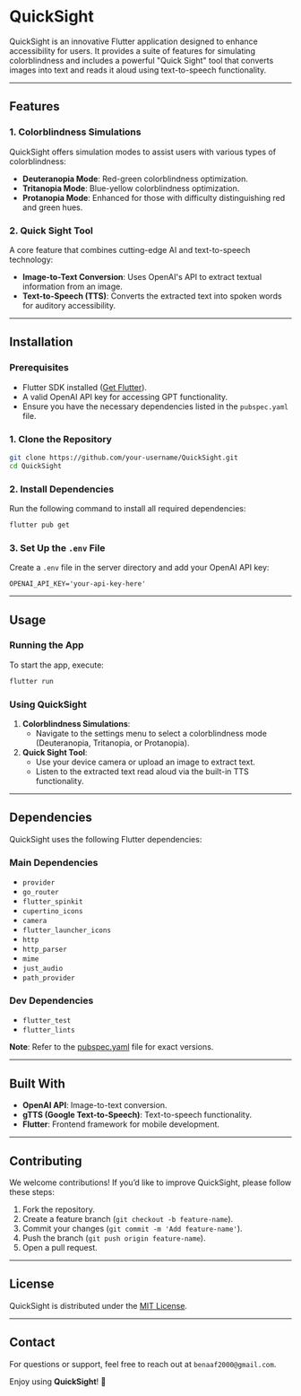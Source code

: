 # QuickSight

QuickSight is an innovative Flutter application designed to enhance accessibility for users. It provides a suite of features for simulating colorblindness and includes a powerful "Quick Sight" tool that converts images into text and reads it aloud using text-to-speech functionality.

---

## Features

### 1. **Colorblindness Simulations**
QuickSight offers simulation modes to assist users with various types of colorblindness:
- **Deuteranopia Mode**: Red-green colorblindness optimization.
- **Tritanopia Mode**: Blue-yellow colorblindness optimization.
- **Protanopia Mode**: Enhanced for those with difficulty distinguishing red and green hues.

### 2. **Quick Sight Tool**
A core feature that combines cutting-edge AI and text-to-speech technology:
- **Image-to-Text Conversion**: Uses OpenAI's API to extract textual information from an image.
- **Text-to-Speech (TTS)**: Converts the extracted text into spoken words for auditory accessibility.

---

## Installation

### Prerequisites
- Flutter SDK installed ([Get Flutter](https://flutter.dev/docs/get-started/install)).
- A valid OpenAI API key for accessing GPT functionality.
- Ensure you have the necessary dependencies listed in the `pubspec.yaml` file.

### 1. Clone the Repository
```bash
git clone https://github.com/your-username/QuickSight.git
cd QuickSight
```

### 2. Install Dependencies
Run the following command to install all required dependencies:
```bash
flutter pub get
```

### 3. Set Up the `.env` File
Create a `.env` file in the server directory and add your OpenAI API key:
```
OPENAI_API_KEY='your-api-key-here'
```

---

## Usage

### Running the App
To start the app, execute:
```bash
flutter run
```

### Using QuickSight
1. **Colorblindness Simulations**:
   - Navigate to the settings menu to select a colorblindness mode (Deuteranopia, Tritanopia, or Protanopia).
2. **Quick Sight Tool**:
   - Use your device camera or upload an image to extract text.
   - Listen to the extracted text read aloud via the built-in TTS functionality.

---

## Dependencies

QuickSight uses the following Flutter dependencies:

### Main Dependencies
- `provider`
- `go_router`
- `flutter_spinkit`
- `cupertino_icons`
- `camera`
- `flutter_launcher_icons`
- `http`
- `http_parser`
- `mime`
- `just_audio`
- `path_provider`

### Dev Dependencies
- `flutter_test`
- `flutter_lints`

**Note**: Refer to the [pubspec.yaml](pubspec.yaml) file for exact versions.

---

## Built With
- **OpenAI API**: Image-to-text conversion.
- **gTTS (Google Text-to-Speech)**: Text-to-speech functionality.
- **Flutter**: Frontend framework for mobile development.

---

## Contributing
We welcome contributions! If you’d like to improve QuickSight, please follow these steps:
1. Fork the repository.
2. Create a feature branch (`git checkout -b feature-name`).
3. Commit your changes (`git commit -m 'Add feature-name'`).
4. Push the branch (`git push origin feature-name`).
5. Open a pull request.

---

## License
QuickSight is distributed under the [MIT License](LICENSE).

---

## Contact
For questions or support, feel free to reach out at `benaaf2000@gmail.com`.

Enjoy using **QuickSight**! 🌟
